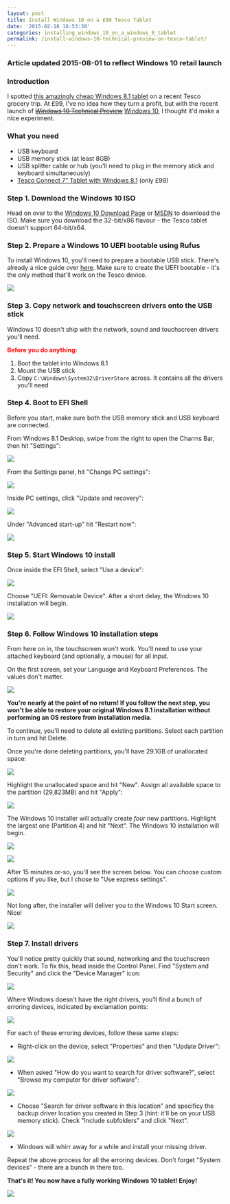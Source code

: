```yaml
---
layout: post
title: Install Windows 10 on a £99 Tesco Tablet
date: '2015-02-18 16:53:30'
categories: installing_windows_10_on_a_windows_8_tablet
permalink: /install-windows-10-technical-preview-on-tesco-tablet/
---
```


### Article updated 2015-08-01 to reflect Windows 10 retail launch

### Introduction

I spotted <a href="http://www.tesco.com/direct/connect-7-tablet-with-windows-81-office-365-personal-32gb-wifi-black/182-3108.prd" target="_blank">this amazingly cheap Windows 8.1 tablet</a> on a recent Tesco grocery trip. At £99, I've no idea how they turn a profit, but with the recent launch of <del><a href="http://arstechnica.com/information-technology/2015/01/new-windows-10-preview-comes-to-pc-next-week-to-phones-in-february/" target="_blank">Windows 10 Technical Preview</a></del> <a href="http://blogs.windows.com/launch/" target="_blank">Windows 10</a>, I thought it'd make a nice experiment. 

### What you need

* USB keyboard
* USB memory stick (at least 8GB)
* USB splitter cable or hub (you'll need to plug in the memory stick and keyboard simultaneously)
* <a href="http://www.tesco.com/direct/connect-7-tablet-with-windows-81-office-365-personal-32gb-wifi-black/182-3108.prd" target="_blank">Tesco Connect 7" Tablet with Windows 8.1</a> (only £99)

### Step 1. Download the Windows 10 ISO

Head on over to the <a href="https://www.microsoft.com/en-us/software-download/windows10" target="_blank">Windows 10 Download Page</a> or <a href="https://msdn.microsoft.com/en-us/default.aspx" target="_blank">MSDN</a> to download the ISO. Make sure you download the 32-bit/x86 flavour - the Tesco tablet doesn't support 64-bit/x64.

### Step 2. Prepare a Windows 10 UEFI bootable using Rufus

To install Windows 10, you'll need to prepare a bootable USB stick. There's already a nice guide over <a href="http://www.intowindows.com/create-uefi-bootable-usb-of-windows-10/" target="_blank">here</a>. Make sure to create the UEFI bootable - it's the only method that'll work on the Tesco device.

![](/img/posts/2015-01-24-12_22_20-Mail.png)

### Step 3. Copy network and touchscreen drivers onto the USB stick

Windows 10 doesn't ship with the network, sound and touchscreen drivers you'll need.

<strong style="color: red;">Before you do anything:</strong>

1. Boot the tablet into Windows 8.1
2. Mount the USB stick 
3. Copy <code>C:\Windows\System32\DriverStore</code> across. It contains all the drivers you'll need

### Step 4. Boot to EFI Shell

Before you start, make sure both the USB memory stick and USB keyboard are connected.

From Windows 8.1 Desktop, swipe from the right to open the Charms Bar, then hit "Settings":

![](/img/posts/2015-01-24-13_00_18-Greenshot.png)

From the Settings panel, hit "Change PC settings":

![](/img/posts/2015-01-24-13_00_51-Greenshot-2.png)

Inside PC settings, click "Update and recovery":

![](/img/posts/2015-01-24-13_01_03-Greenshot.png)

Under "Advanced start-up" hit "Restart now":

![](/img/posts/2015-01-24-13_01_29-Greenshot.png)

### Step 5. Start Windows 10 install

Once inside the EFI Shell, select "Use a device":

![](/img/posts/File-18-02-2015-21-04-40.jpeg)

Choose "UEFI: Removable Device". After a short delay, the Windows 10 installation will begin.

![](/img/posts/File-18-02-2015-21-05-11.jpeg)

### Step 6. Follow Windows 10 installation steps

From here on in, the touchscreen won't work. You'll need to use your attached keyboard (and optionally, a mouse) for all input.

On the first screen, set your Language and Keyboard Preferences. The values don't matter.

![](/img/posts/File-18-02-2015-21-06-43.jpeg)

<strong>You're nearly at the point of no return! If you follow the next step, you won't be able to restore your original Windows 8.1 installation without performing an OS restore from installation media</strong>.

To continue, you'll need to delete all existing partitions. Select each partition in turn and hit Delete.

Once you're done deleting partitions, you'll have 29.1GB of unallocated space:

![](/img/posts/File-18-02-2015-21-08-17.jpeg)

Highlight the unallocated space and hit "New". Assign all available space to the partition (29,823MB) and hit "Apply":

![](/img/posts/File-18-02-2015-21-12-11.jpeg)

The Windows 10 installer will actually create *four* new partitions. Highlight the largest one (Partition 4) and hit "Next". The Windows 10 installation will begin.

![](/img/posts/File-18-02-2015-21-13-24.jpeg)

![](/img/posts/File-18-02-2015-21-15-21.jpeg)

After 15 minutes or-so, you'll see the screen below. You can choose custom options if you like, but I chose to "Use express settings".

![](/img/posts/File-18-02-2015-21-17-47.jpeg)

Not long after, the installer will deliver you to the Windows 10 Start screen. Nice!

![](/img/posts/Untitled.png)

### Step 7. Install drivers

You'll notice pretty quickly that sound, networking and the touchscreen don't work. To fix this, head inside the Control Panel. Find "System and Security" and click the "Device Manager" icon:

![](/img/posts/Untitled2-2.png)

Where Windows doesn't have the right drivers, you'll find a bunch of erroring devices, indicated by exclamation points:

![](/img/posts/Untitled4-2.png)

For each of these erroring devices, follow these same steps:

* Right-click on the device, select "Properties" and then "Update Driver":

![](/img/posts/Untitled3-1.png)

* When asked "How do you want to search for driver software?", select "Browse my computer for driver software":

![](/img/posts/Untitled7-1.png)

* Choose "Search for driver software in this location" and specificy the backup driver location you created in Step 3 (hint: it'll be on your USB memory stick). Check "Include subfolders" and click "Next".

![](/img/posts/Untitled8-1.png)

* Windows will whirr away for a while and install your missing driver.

Repeat the above process for all the erroring devices. Don't forget "System devices" - there are a bunch in there too.

**That's it! You now have a fully working Windows 10 tablet! Enjoy!**

![](/img/posts/Untitled.png)